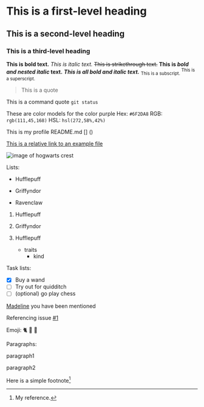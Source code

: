 # This is a first-level heading
## This is a second-level heading
### This is a third-level heading

**This is bold text.**
*This is italic text.*
~~This is strikethrough text.~~
**This is _bold and nested italic_ text.**
***This is all bold and italic text.***
<sub> This is a subscript. </sub>
<sup> This is a superscript. </sup>

> This is a quote

This is a command quote `git status`

These are color models for the color purple
Hex: `#6F2DA8`
RGB: `rgb(111,45,168)`
HSL: `hsl(272,58%,42%)`

This is my profile README.md []
()

[This is a relative link to an example file](CS302spr23/hw-4-KateGordon21/referenceExampleFile.txt)

![image of hogwarts crest](https://1000logos.net/wp-content/uploads/2018/08/Hogwarts-Logo.jpg)

Lists:
- Hufflepuff
* Griffyndor
+ Ravenclaw

1. Hufflepuff
2. Griffyndor

1. Hufflepuff
    - traits
      - kind

Task lists:
- [x] Buy a wand
- [ ] Try out for quidditch
- [ ] \(optional) go play chess

[Madeline](https://github.com/Madeline-Ellingson) you have been mentioned

Referencing issue [#1](https://github.com/CS302spr23/hw-4-KateGordon21/issues/1)

Emoji:
:cat2: :yellow_heart: :black_heart:

Paragraphs:

paragraph1

paragraph2

Here is a simple footnote[^1]
[^1]: My reference.

<!-- This content will not appear in the rendered Markdown -->




